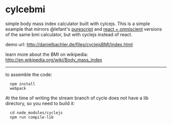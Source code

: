 cylcebmi
=======

simple body mass index calculator built with cylcejs. This is a simple
example that mirrors @lefant's [purescript](https://github.com/lefant/purebmi/) and [react + omniscient](https://github.com/lefant/omnibmi/) versions
of the same bmi calculator, but with cyclejs instead of react.

demo url:
http://danielbachler.de/files/cyclejsBMI/index.html

learn more about the BMI on wikipedia:
http://en.wikipedia.org/wiki/Body_mass_index

----

to assemble the code:
```
  npm install
  webpack
```
At the time of writing the stream branch of cycle does not have a lib directory, so you need to build it:
```
  cd node_modules/cyclejs
  npm run compile-lib
```